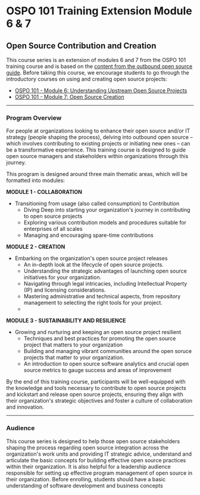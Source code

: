 # OSPO 101 Training Extension Module 6 & 7
## Open Source Contribution and Creation

This course series is an extension of modules 6 and 7 from the OSPO 101 training course and is based on the [content from the outbound open source guide](https://github.com/todogroup/outbound-oss). Before taking this course, we encourage students to go through the introductory courses on using and creating open source projects:

* [OSPO 101 - Module 6: Understanding Upstream Open Source Projects](https://github.com/todogroup/ospo-career-path/blob/main/OSPO-101/module6/README.md)
* [OSPO 101 - Module 7: Open Source Creation](https://github.com/todogroup/ospo-career-path/tree/main/OSPO-101/module7)

***

### Program Overview

For people at organizations looking to enhance their open source and/or IT strategy (people shaping the process), delving into outbound open source – which involves contributing to existing projects or initiating new ones – can be a transformative experience. 
This training course is designed to guide open source managers and stakeholders within organizations through this journey.

This program is designed around three main thematic areas, which will be formatted into modules:

**MODULE 1 - COLLABORATION**

* Transitioning from usage (also called consumption) to Contribution
  * Diving Deep into starting your organization's journey in contributing to open source projects
  * Exploring various contribution models and procedures suitable for enterprises of all scales
  * Managing and encouraging spare-time contributions
    
**MODULE 2 - CREATION**

* Embarking on the organization's open source project releases
  * An in-depth look at the  lifecycle of open source projects.
  * Understanding the strategic advantages of launching open source initiatives for your organization.
  * Navigating through legal intricacies, including Intellectual Property (IP) and licensing considerations.
  * Mastering administrative and technical aspects, from repository management to selecting the right tools for your project.
  * 
**MODULE 3 - SUSTAINABILITY AND RESILIENCE**

* Growing and nurturing and keeping an open source project resilient
   * Techniques and best practices for promoting the open source project that matters to your organization
   * Building and managing vibrant communities around the open soruce projects that matter to your organization.
   * An introduction to open source software analytics and crucial open source metrics to gauge success and areas of improvement

By the end of this training course, participants will be well-equipped with the knowledge and tools necessary to contribute to open source projects and kickstart and release open source projects, ensuring they align with their organization's strategic objectives and foster a culture of collaboration and innovation.

***

### Audience

This course series is designed to help those open source stakeholders shaping the process regarding open source integration across the organization's work units and providing IT strategic advice, understand and articulate the basic concepts for building effective open source practices within their organization. It is also helpful for a leadership audience responsible for setting up effective
program management of open source in their organization. Before enrolling, students should have a basic understanding of software development and business concepts
